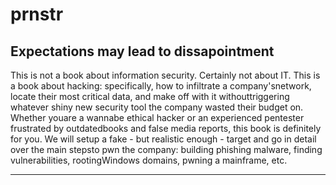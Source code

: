 # prnstr
Expectations may lead to dissapointment
---------------------------------------

This is not a book about information security. 
Certainly not about IT.
This is a book about hacking: specifically, how to infiltrate a company'snetwork, locate their most critical data, and make off with it withouttriggering whatever shiny new security tool the company wasted their budget on.
Whether youare a wannabe ethical hacker or an experienced pentester frustrated by outdatedbooks and false media reports, this book is definitely for you.
We will setup a fake - but realistic enough - target and go in detail over the main stepsto pwn the company: building phishing malware, finding vulnerabilities, rootingWindows domains, pwning a mainframe, etc.

---------------------------------------
